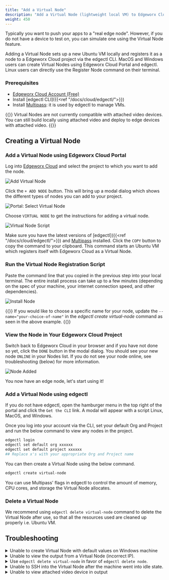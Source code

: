 ```yaml
---
title: "Add a Virtual Node"
description: "Add a Virtual Node (lightweight local VM) to Edgeworx Cloud"
weight: 450
---
```

<!-- TODO: Redo screenshots -->
Typically you want to push your apps to a "real edge node".
However, if you do not have a device to test on, you can simulate one using the Virtual Node feature.

Adding a Virtual Node sets up a new Ubuntu VM locally and registers it as a node to a Edgeworx Cloud project
via the edgectl CLI. MacOS and Windows users can create Virtual Nodes using Edgeworx Cloud Portal and
edgectl. Linux users can directly use the Register Node command on their terminal.

### Prerequisites

- [Edgeworx Cloud Account (Free)](https://cloud.edgeworx.io)
- Install [edgectl CLI]({{<ref "/docs/cloud/edgectl/">}})
- Install [Multipass](https://multipass.run): it is used by edgectl to manage VMs.

{{<warning>}} Virtual Nodes are not currently compatible with attached video devices.
You can still build locally using attached video and deploy to edge devices with attached video.
{{</warning>}}

## Creating a Virtual Node

### Add a Virtual Node using Edgeworx Cloud Portal

Log into [Edgeworx Cloud](https://cloud.edgeworx.io) and select the project to which you want to add the
node.

![Add Virtual Node](/images/add-node.png)

Click the `+ ADD NODE` button. This will bring up a modal dialog which shows the different types of
nodes you can add to your project.

![Portal: Select Virtual Node](/images/select-virtual-node.png)

Choose `VIRTUAL NODE` to get the instructions for adding a virtual node.

![Virtual Node Script](/images/add-virtual-node.png)

Make sure you have the latest versions of [edgectl]({{<ref "/docs/cloud/edgectl/">}})
and [Multipass](https://multipass.run) installed. Click the `COPY` button to copy the command to
your clipboard. This command starts an Ubuntu VM which registers
itself with Edgeworx Cloud as a Virtual Node.

### Run the Virtual Node Registration Script

Paste the command line that you copied in the previous step into your local terminal. The entire install
process can take up to a few minutes (depending on the spec of your machine, your internet
connection speed, and other dependencies).

![Install Node](/images/virtual-node-added.png)

{{<info>}} If you would like to choose a specific name for your node, update
the `--name="your-choice-of-name"` in the _edgectl create virtual-node_ command as seen in the above
example. {{</info>}}

### View the Node in Your Edgeworx Cloud Project

Switch back to Edgeworx Cloud in your browser and if you have not done so yet, click the `DONE` button
in the modal dialog. You should see your new node `ONLINE` in your Nodes list. If you do not see
your node online, see troubleshooting (below) for more information.

![Node Added](/images/virtual-node-portal-view.png)

You now have an edge node, let's start using it!

### Add a Virtual Node using edgectl

If you do not have edgectl, open the hamburger menu in the top right of the portal and click the `Get the CLI` link. A modal will appear with a script Linux, MacOS, and Windows.

Once you log into your account via the CLI, set your default Org and Project and run the below command to view any nodes in the project.

```bash
edgectl login 
edgectl set default org xxxxxx 
edgectl set default project xxxxxx
## Replace x's with your appropriate Org and Project name
```

You can then create a Virtual Node using the below command. 

```bash
edgectl create virtual-node 
```

You can use Multipass' flags in edgectl to control the amount of memory, CPU cores, and storage the Virtual Node allocates.

### Delete a Virtual Node

We recommend using `edgectl delete virtual-node` command to delete the Virtual Node after use, so
that all the resources used are cleaned up properly i.e. Ubuntu VM.

## Troubleshooting

<details>
  <summary>Unable to create Virtual Node with default values on Windows machine</summary>
    We can modify the default values based on our Windows machine spec. For example:

```bash
edgectl create virtual-node --name=Edgeworx-node --cpus 2
```

Below are the default values used to spin up a multipass VM.

```text
-d, --disk    string   Disk space to allocate. Positive integers, in bytes, or with K, M, G suffix. Minimum: 512M, default: 15G.
-c, --cpus    string   Number of CPUs to allocate. Minimum: 1, default: 2.
-m, --mem     string   Amount of memory to allocate. Positive integers, in  bytes, or with K, M, G suffix. Minimum: 128M, default: 1G.
    --network string   Add a network interface to the instance, where <spec> is in the "key=value,key=value" format, with the following keys available:
                       name: the network to connect to (required), use the networks command for a list of possible values,
                       or use 'bridged' to use the interface configured via "multipass set local.bridged-network".
                       mode: auto|manual (default: auto) mac: hardware address (default: random).
                     You can also use a shortcut of "<name>" to mean "name=<name>"
```

</details>
<details>
  <summary>Unable to view the output from a Virtual Node (incorrect IP).</summary>
<strong>Known Issue:</strong> Depending on the particular network setup, the Virtual Node IP address displayed in the portal may not be correct.
Use <code>multipass ls</code> to retrieve the correct IP.
</details>
<details>
  <summary>Use <code>edgectl delete virtual-node</code> in favor of <code>edgectl delete node</code>.</summary>
The <code>edgectl delete node</code> command deletes the node from Edgeworx Cloud, but does not delete the local VM.
Use <code>edgectl delete virtual-node</code>
to delete both the node and the local VM.
</details>
<details>
  <summary>Unable to SSH into the Virtual Node after the machine went into idle state.</summary>
<strong>Known Issue:</strong> There is an <a href="https://www.virtualbox.org/ticket/14374?cversion=2&cnum_hist=66">long-standing issue</a> with internet
sharing of virtual network when using multipass with Virtual Box driver.
</details>
<details>
  <summary>Unable to view attached video device in output</summary>
<strong>Known Issue:</strong> At the moment Virtual Node doesn't support mounting external devices, such as cameras, outside of the VM on the host machine.
</details>
